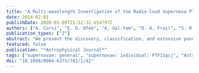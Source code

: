 ```yaml
---
title: "A Multi-wavelength Investigation of the Radio-loud Supernova PTF11qcj and its Circumstellar Environment"
date: 2014-02-01
publishDate: 2020-01-09T21:52:32.654797Z
authors: ["A. Corsi", "E. O. Ofek", "A. Gal-Yam", "D. A. Frail", "S. R. Kulkarni", "D. B. Fox", "M. M. Kasliwal", "M. Sullivan", "A. Horesh", "J. Carpenter", "K. Maguire", "I. Arcavi", "S. B. Cenko", "Y. Cao", "K. Mooley", "Y. -C. Pan", "B. Sesar", "A. Sternberg", "D. Xu", "D. Bersier", "P. James", "J. S. Bloom", "P. E. Nugent"]
publication_types: ["2"]
abstract: "We present the discovery, classification, and extensive panchromatic (from radio to X-ray) follow-up observations of PTF11qcj, a supernova (SN) discovered by the Palomar Transient Factory (PTF). Our observations with the Karl G. Jansky Very Large Array show that this event is radio-loud: PTF11qcj reached a radio peak luminosity comparable to that of the famous gamma-ray- burst-associated SN 1998bw (L $_5 GHz$ ≈ 10$^29$ erg s$^-1$ Hz$^-1$). PTF11qcj is also detected in X-rays with the Chandra Observatory, and in the infrared band with Spitzer. Our multi-wavelength analysis probes the SN interaction with circumstellar material. The radio observations suggest a progenitor mass-loss rate of åisebox-0.5ex 10$^-4$ M $_☉$ yr$^-1$ × (v$_w$ /1000 km s$^-1$), and a velocity of ≈0.3-0.5 c for the fastest moving ejecta (at ≈10 days after explosion). However, these estimates are derived assuming the simplest model of SN ejecta interacting with a smooth circumstellar wind, and do not account for possible inhomogeneities in the medium and asphericity of the explosion. The radio data show deviations from such a simple model, as well as a late-time re-brightening. The X-ray flux from PTF11qcj is compatible with the high- frequency extrapolation of the radio synchrotron emission (within the large uncertainties). A light echo from pre-existing dust is in agreement with our infrared data. Our pre-explosion data from the PTF suggest that a precursor eruption of absolute magnitude M$_r$ ≈ -13 mag may have occurred ≈2.5 yr prior to the SN explosion. Overall, PTF11qcj fits the expectations from the explosion of a Wolf-Rayet star. Precursor eruptions may be a feature characterizing the final pre-explosion evolution of such stars."
featured: false
publication: "*Astrophysical Journal*"
tags: ["supernovae: general", "supernovae: individual: PTF11qcj", "Astrophysics - High Energy Astrophysical Phenomena", "Astrophysics - Cosmology and Nongalactic Astrophysics"]
doi: "10.1088/0004-637X/782/1/42"
---
```


